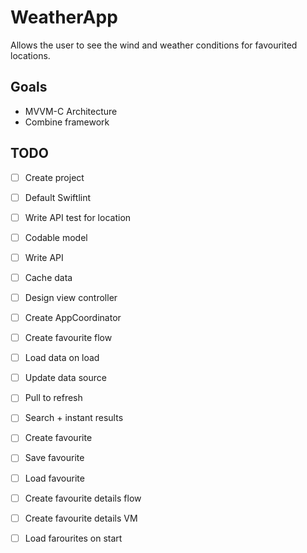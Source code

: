 # WeatherApp

Allows the user to see the wind and weather conditions for favourited locations.

## Goals

* MVVM-C Architecture
* Combine framework


## TODO

- [ ] Create project
- [ ] Default Swiftlint
- [ ] Write API test for location
- [ ] Codable model
- [ ] Write API
- [ ] Cache data
- [ ] Design view controller
- [ ] Create AppCoordinator
- [ ] Create favourite flow
- [ ] Load data on load
- [ ] Update data source
- [ ] Pull to refresh
- [ ] Search + instant results
- [ ] Create favourite
- [ ] Save favourite
- [ ] Load favourite
- [ ] Create favourite details flow
- [ ] Create favourite details VM
- [ ] Load farourites on start

